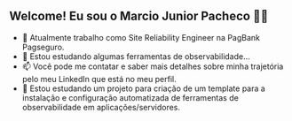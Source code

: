 ## Welcome! Eu sou o Marcio Junior Pacheco 🤙🏻

- 🔭 Atualmente trabalho como Site Reliability Engineer na PagBank Pagseguro.
- 🌱 Estou estudando algumas ferramentas de observabilidade...
- 📫 Você pode me contatar e saber mais detalhes sobre minha trajetória pelo meu LinkedIn que está no meu perfil.
- 🚧 Estou estudando um projeto para criação de um template para a instalação e configuração automatizada de ferramentas de observabilidade em aplicações/servidores.
